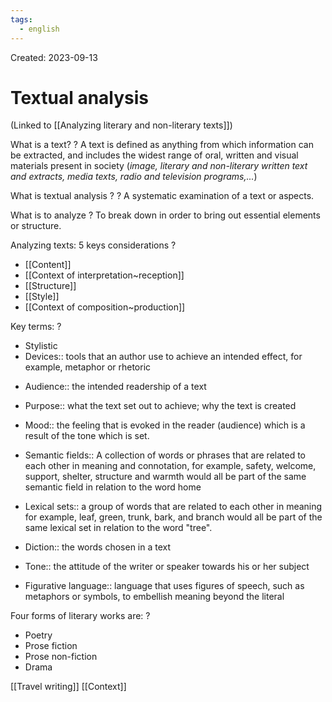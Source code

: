```yaml
---
tags:
  - english
---
```

Created: 2023-09-13

# Textual analysis
(Linked to [[Analyzing literary and non-literary texts]])

What is a text?
?
A text is defined as anything from which information can be extracted, and includes the widest range of oral, written and visual materials present in society (*image, literary and non-literary written text and extracts, media texts, radio and television programs,...*)
<!--SR:!2023-11-05,29,210-->

What is textual analysis ?
?
A systematic examination of a text or aspects.
<!--SR:!2023-11-19,39,243-->

What is to analyze
?
To break down in order to bring out essential elements or structure.
<!--SR:!2023-11-06,30,210-->

Analyzing texts: 5 keys considerations
?
- [[Content]]
- [[Context of interpretation~reception]]
- [[Structure]]
- [[Style]]
- [[Context of composition~production]]
<!--SR:!2023-10-31,26,210-->

Key terms:
?
- Stylistic
- Devices:: tools that an author use to achieve an intended effect, for example, metaphor or rhetoric
<!--SR:!2023-11-06,28,210-->
- Audience:: the intended readership of a text
<!--SR:!2023-11-22,36,210-->
- Purpose:: what the text set out to achieve; why the text is created
<!--SR:!2023-11-10,34,230-->
- Mood:: the feeling that is evoked in the reader (audience) which is  a result of the tone which is set.
<!--SR:!2023-11-03,26,210-->
- Semantic fields:: A collection of words or phrases that are related to each other in meaning and connotation, for example, safety, welcome, support, shelter, structure and warmth would all be part of the same semantic field in relation to the word home
<!--SR:!2023-10-25,27,250-->
- Lexical sets:: a group of words that are related to each other in meaning for example, leaf, green, trunk, bark, and branch would all be part of the same lexical set in relation to the word "tree".
<!--SR:!2023-10-22,21,230-->
- Diction:: the words chosen in a text
<!--SR:!2023-12-03,50,250-->
- Tone:: the attitude of the writer or speaker towards his or her subject
<!--SR:!2023-11-09,31,210-->
- Figurative language:: language that uses figures of speech, such as metaphors or symbols, to embellish meaning beyond the literal
<!--SR:!2023-11-25,43,230-->

Four forms of literary works are:
?
- Poetry
- Prose fiction
- Prose non-fiction
- Drama
<!--SR:!2023-11-05,28,211-->

[[Travel writing]]
[[Context]]